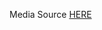 Media Source [HERE](https://drive.google.com/drive/folders/1IfgvK3rTkIqppS5T26go4CTel-I_CkVN?usp=sharing)

